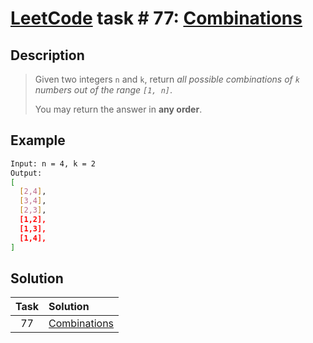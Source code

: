 # [LeetCode][leetcode] task # 77: [Combinations][task]

Description
-----------

> Given two integers `n` and `k`, return
> _all possible combinations of `k` numbers out of the range `[1, n]`_.
> 
> You may return the answer in **any order**.

Example
-------

```sh
Input: n = 4, k = 2
Output:
[
  [2,4],
  [3,4],
  [2,3],
  [1,2],
  [1,3],
  [1,4],
]
```

Solution
--------

| Task | Solution                 |
|:----:|:-------------------------|
|  77  | [Combinations][solution] |


[leetcode]: <http://leetcode.com/>
[task]: <https://leetcode.com/problems/combinations/>
[solution]: <https://github.com/wellaxis/witalis-jkit/blob/main/module/tasks/src/main/java/com/witalis/jkit/tasks/core/task/leetcode/h1/p77/option/Practice.java>
